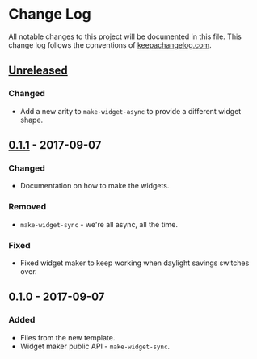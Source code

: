 # Change Log
All notable changes to this project will be documented in this file. This change log follows the conventions of [keepachangelog.com](http://keepachangelog.com/).

## [Unreleased]
### Changed
- Add a new arity to `make-widget-async` to provide a different widget shape.

## [0.1.1] - 2017-09-07
### Changed
- Documentation on how to make the widgets.

### Removed
- `make-widget-sync` - we're all async, all the time.

### Fixed
- Fixed widget maker to keep working when daylight savings switches over.

## 0.1.0 - 2017-09-07
### Added
- Files from the new template.
- Widget maker public API - `make-widget-sync`.

[Unreleased]: https://github.com/your-name/clj-rss/compare/0.1.1...HEAD
[0.1.1]: https://github.com/your-name/clj-rss/compare/0.1.0...0.1.1
